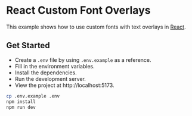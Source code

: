 # React Custom Font Overlays

This example shows how to use custom fonts with text overlays in [React][react].

## Get Started

- Create a `.env` file by using `.env.example` as a reference.
- Fill in the environment variables.
- Install the dependencies.
- Run the development server.
- View the project at http://localhost:5173.

```zsh
cp .env.example .env
npm install
npm run dev
```

[react]: https://react.dev
